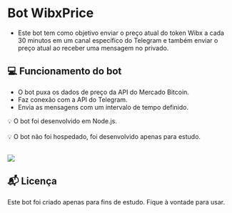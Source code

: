 # Bot WibxPrice
- Este bot tem como objetivo enviar o preço atual do token Wibx a cada 30 minutos em um canal específico do Telegram e também enviar o preço atual ao receber uma mensagem no privado.

## 💻 Funcionamento do bot

- O bot puxa os dados de preço da API do Mercado Bitcoin.
- Faz conexão com a API do Telegram.
- Envia as mensagens com um intervalo de tempo definido.

💡 O bot foi desenvolvido em Node.js.
 <br/><br/>
💡 O bot não foi hospedado, foi desenvolvido apenas para estudo.
<br/><br/>

![](https://i.imgur.com/6Ryl2bv.png)

## 📬 Licença

Este bot foi criado apenas para fins de estudo. Fique à vontade para usar.

